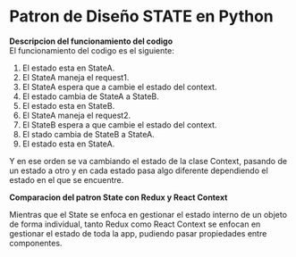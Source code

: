 # Patron de Diseño STATE en Python  

**Descripcion del funcionamiento del codigo**  
El funcionamiento del codigo es el siguiente:

1. El estado esta en StateA.  
2. El StateA maneja el request1.  
3. El StateA espera que a cambie el estado del context.  
4. El estado cambia de StateA a StateB.  
5. El estado esta en StateB.  
6. El StateA maneja el request2.  
7. El StateB espera a que cambie el estado del context.  
8. El stado cambia de StateB a StateA.  
9. El estado esta en StateA.  

Y en ese orden se va cambiando el estado de la clase Context, pasando de un estado a otro y en cada estado pasa algo diferente dependiendo el estado en el que se encuentre.  

**Comparacion del patron State con Redux y React Context**  

Mientras que el State se enfoca en gestionar el estado interno de un objeto de forma individual, tanto Redux como React Context se enfocan en gestionar el estado de toda la app, pudiendo pasar propiedades entre componentes.
